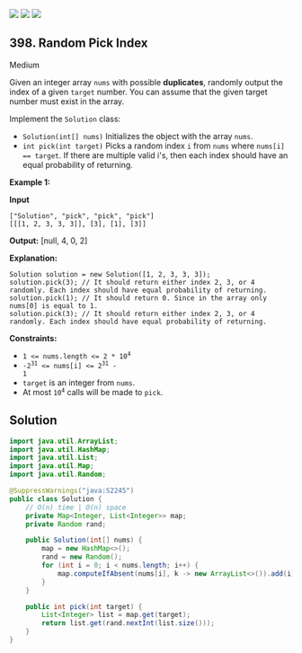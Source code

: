 [![](https://img.shields.io/github/stars/javadev/LeetCode-in-Java?label=Stars&style=flat-square)](https://github.com/javadev/LeetCode-in-Java)
[![](https://img.shields.io/github/forks/javadev/LeetCode-in-Java?label=Fork%20me%20on%20GitHub%20&style=flat-square)](https://github.com/javadev/LeetCode-in-Java/fork)
[![](https://img.shields.io/badge/-LeetCode%20in%20Kotlin-blue?style=flat-square)](https://github.com/javadev/LeetCode-in-Kotlin)

## 398\. Random Pick Index

Medium

Given an integer array `nums` with possible **duplicates**, randomly output the index of a given `target` number. You can assume that the given target number must exist in the array.

Implement the `Solution` class:

*   `Solution(int[] nums)` Initializes the object with the array `nums`.
*   `int pick(int target)` Picks a random index `i` from `nums` where `nums[i] == target`. If there are multiple valid i's, then each index should have an equal probability of returning.

**Example 1:**

**Input** 

    ["Solution", "pick", "pick", "pick"] 
    [[[1, 2, 3, 3, 3]], [3], [1], [3]]

**Output:** [null, 4, 0, 2]

**Explanation:** 

    Solution solution = new Solution([1, 2, 3, 3, 3]); 
    solution.pick(3); // It should return either index 2, 3, or 4 randomly. Each index should have equal probability of returning. 
    solution.pick(1); // It should return 0. Since in the array only nums[0] is equal to 1. 
    solution.pick(3); // It should return either index 2, 3, or 4 randomly. Each index should have equal probability of returning.

**Constraints:**

*   <code>1 <= nums.length <= 2 * 10<sup>4</sup></code>
*   <code>-2<sup>31</sup> <= nums[i] <= 2<sup>31</sup> - 1</code>
*   `target` is an integer from `nums`.
*   At most <code>10<sup>4</sup></code> calls will be made to `pick`.

## Solution

```java
import java.util.ArrayList;
import java.util.HashMap;
import java.util.List;
import java.util.Map;
import java.util.Random;

@SuppressWarnings("java:S2245")
public class Solution {
    // O(n) time | O(n) space
    private Map<Integer, List<Integer>> map;
    private Random rand;

    public Solution(int[] nums) {
        map = new HashMap<>();
        rand = new Random();
        for (int i = 0; i < nums.length; i++) {
            map.computeIfAbsent(nums[i], k -> new ArrayList<>()).add(i);
        }
    }

    public int pick(int target) {
        List<Integer> list = map.get(target);
        return list.get(rand.nextInt(list.size()));
    }
}
```